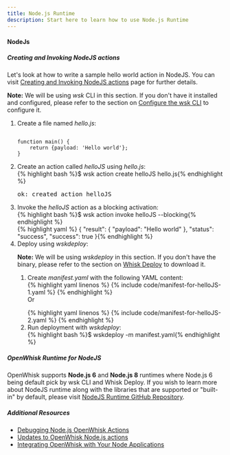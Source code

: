 ```yaml
---
title: Node.js Runtime
description: Start here to learn how to use Node.js Runtime
---
```


<main id="doc">
            <div class="content">
                <a class="indexable" id="nodejs"></a>
                <h4>NodeJs</h4>
                <p></p>
                <a class="indexable" id="nodejs-actions"></a>
                <h5>Creating and Invoking NodeJS actions</h5>
                <p>
                    Let's look at how to write a sample hello world action in NodeJS. You can visit
                    <a href="https://github.com/apache/incubator-openwhisk/blob/master/docs/actions-node.md#creating-and-invoking-javascript-actions">Creating and Invoking NodeJS actions</a>
                    page for further details.
                </p>
                <p>
                    <strong>Note:</strong> We will be using <i>wsk</i> CLI in this section. If you don't have it installed and configured,
                    please refer to the section on <a href="#wsk-cli">Configure the wsk CLI</a> to configure it.
                </p>
                <ol>
                    <li style="list-style-type: decimal">
                        Create a file named <i>hello.js</i>:
                        <div class="terminal">
<pre><code class="javascript">
function main() {
    return {payload: 'Hello world'};
}
</code></pre>
                        </div>
                    </li>
                    <li style="list-style-type: decimal">
                        Create an action called <i>helloJS</i> using <i>hello.js</i>:
                        <div class="terminal">
{% highlight bash %}$ wsk action create helloJS hello.js{% endhighlight %}
                        </div>
                        <div class="terminal">
                            <pre>ok: created action helloJS</pre>
                        </div>
                    </li>
                    <li style="list-style-type: decimal">
                        Invoke the <i>helloJS</i> action as a blocking activation:
                        <div class="terminal">
{% highlight bash %}$ wsk action invoke helloJS --blocking{% endhighlight %}
                        </div>
                        <div class="terminal">
{% highlight yaml %}
{
  "result": {
      "payload": "Hello world"
    },
    "status": "success",
    "success": true
}{% endhighlight %}
                        </div>
                    </li>
                    <li style="list-style-type: decimal">
                        Deploy using <i>wskdeploy</i>:
                        <p>
                            <strong>Note:</strong> We will be using <i>wskdeploy</i> in this section. If you don't have the binary,
                            please refer to the section on <a href="#wskdeploy">Whisk Deploy</a> to download it.
                        </p>
                        <ol>
                            <li>
                                Create <i>manifest.yaml</i> with the following YAML content:
                                <div class="terminal">
{% highlight yaml linenos %}
{% include code/manifest-for-helloJS-1.yaml %}
{% endhighlight %}
                                </div>
                                Or
                                <p></p>
                                <div class="terminal">
        {% highlight yaml linenos %}
        {% include code/manifest-for-helloJS-2.yaml %}
        {% endhighlight %}
                                </div>
                            </li>
                            <li>
                                Run deployment with <i>wskdeploy</i>:
                                <div class="terminal">
{% highlight bash %}$ wskdeploy -m manifest.yaml{% endhighlight %}
                                </div>
                            </li>
                        </ol>
                    </li>
                </ol>
                <a class="indexable" id="nodejs-runtime"></a>
                <h5>OpenWhisk Runtime for NodeJS</h5>
                <p>
                    OpenWhisk supports <strong>Node.js 6</strong> and <strong>Node.js 8</strong> runtimes where Node.js 6 being default pick by wsk CLI and Whisk Deploy.
                    If you wish to learn more about NodeJS runtime along with
                    the libraries that are supported or "built-in" by default, please visit
                    <a href="https://github.com/apache/incubator-openwhisk-runtime-nodejs/blob/master/README.md">NodeJS Runtime GitHub Repository</a>.
                </p>
                <a class="indexable" id="nodejs-additional-resources"></a>
                <h5>Additional Resources</h5>
                <ul>
                    <li><a href="https://medium.com/openwhisk/debugging-node-js-openwhisk-actions-3da3303e6741">Debugging Node.js OpenWhisk Actions</li>
                    <li><a href="https://medium.com/openwhisk/updates-to-openwhisk-node-js-actions-ed5556cd5ae9">Updates to OpenWhisk Node.js actions</a></li>
                    <li><a href="https://medium.com/openwhisk/integrating-openwhisk-with-your-node-application-d489b8a20102">Integrating OpenWhisk with Your Node Applications</a></li>
                </ul>
            </div>
        </main>

